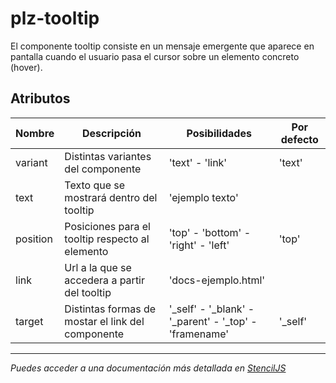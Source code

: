 # plz-tooltip

El componente tooltip consiste en un mensaje emergente que aparece en pantalla cuando el usuario pasa el cursor sobre un elemento concreto (hover).

## Atributos

| Nombre | Descripción | Posibilidades | Por defecto |
|--------|-------------|---------------|-------------|
| variant | Distintas variantes del componente | 'text' - 'link' | 'text' |
| text | Texto que se mostrará dentro del tooltip | 'ejemplo texto' | |
| position | Posiciones para el tooltip respecto al elemento | 'top' - 'bottom' - 'right' - 'left' | 'top' |
| link | Url a la que se accedera a partir del tooltip | 'docs-ejemplo.html' | |
| target | Distintas formas de mostar el link del componente | '_self' - '_blank' - '_parent' - '_top' - 'framename' | '_self' |

--------------------------------------------------------------------------------------------------------------

*Puedes acceder a una documentación más detallada en [StencilJS](https://palaze-pablodiazjorge.netlify.app/)*